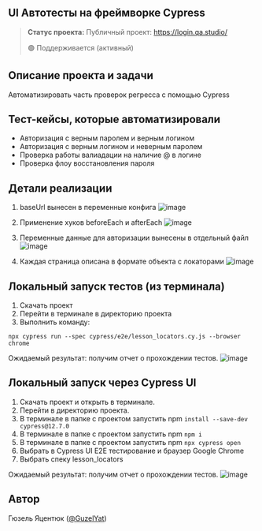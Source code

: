 <h2>UI Автотесты на фреймворке Cypress</h2>

> **Статус проекта:**
> Публичный проект: https://login.qa.studio/
> 
> 🟢 Поддерживается (активный) 

## Описание проекта и задачи
Автоматизировать часть проверок регресса с помощью Cypress

## Тест-кейсы, которые автоматизировали
* Авторизация с верным паролем и верным логином
* Авторизация c верным логином и неверным паролем
* Проверка работы валиадации на наличие @ в логине
* Проверка флоу восстановления пароля

## Детали реализации

1. baseUrl вынесен в переменные конфига
![image](https://raw.githubusercontent.com/GdeGuz25/Cypress.js_autotests/refs/heads/main/baseUrl.png)

3. Применение хуков beforeEach и afterEach
![image](https://raw.githubusercontent.com/GdeGuz25/Cypress.js_autotests/refs/heads/main/cypress_UI.png)

4. Переменные данные для авторизации вынесены в отдельный файл
![image](https://raw.githubusercontent.com/GdeGuz25/Cypress.js_autotests/refs/heads/main/cypress_bash.png)

5. Каждая страница описана в формате объекта с локаторами
![image](https://raw.githubusercontent.com/GdeGuz25/Cypress.js_autotests/refs/heads/main/lockators.png)

## Локальный запуск тестов (из терминала)
1. Скачать проект
2. Перейти в терминале в директорию проекта
2. Выполнить команду:
```
npx cypress run --spec cypress/e2e/lesson_locators.cy.js --browser chrome
```
Ожидаемый результат: получим отчет о прохождении тестов.
![image](https://raw.githubusercontent.com/GdeGuz25/Cypress.js_autotests/refs/heads/main/hooks.png)


## Локальный запуск через Cypress UI
1. Скачать проект и открыть в терминале.
2. Перейти в директорию проекта.
3. В терминале в папке с проектом запустить npm `install --save-dev cypress@12.7.0`
4. В терминале в папке с проектом запустить npm `npm i`
5. В терминале в папке с проектом запустить npm `npx cypress open`
6. Выбрать в Cypress UI E2E тестирование и браузер Google Chrome
7. Выбрать спеку lesson_locators

Ожидаемый результат: получим отчет о прохождении тестов.
![image](https://raw.githubusercontent.com/GdeGuz25/Cypress.js_autotests/refs/heads/main/user_data.png)


## Автор

Гюзель Яцентюк ([@GuzelYat](https://t.me/GuzelYat))

